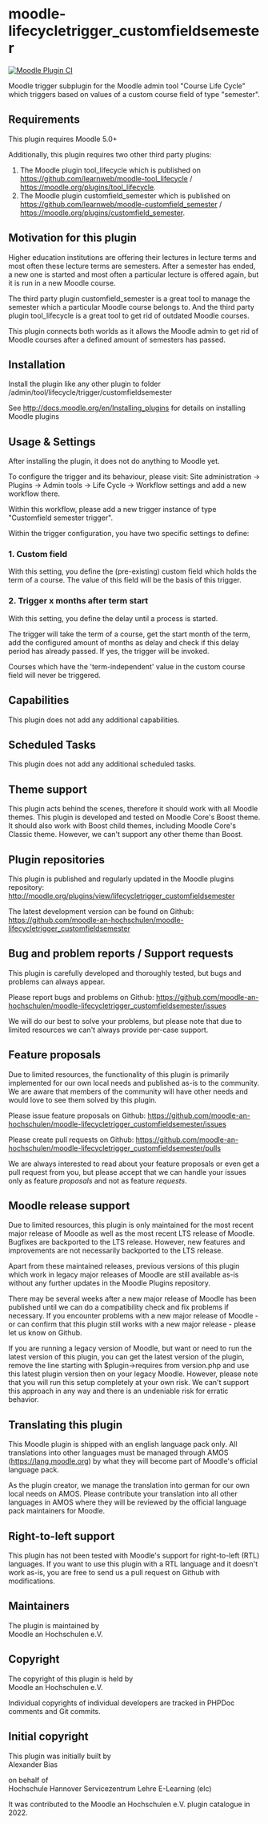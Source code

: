 moodle-lifecycletrigger_customfieldsemester
===========================================

[![Moodle Plugin CI](https://github.com/moodle-an-hochschulen/moodle-lifecycletrigger_customfieldsemester/actions/workflows/moodle-plugin-ci.yml/badge.svg?branch=MOODLE_500_STABLE)](https://github.com/moodle-an-hochschulen/moodle-lifecycletrigger_customfieldsemester/actions?query=workflow%3A%22Moodle+Plugin+CI%22+branch%3AMOODLE_500_STABLE)

Moodle trigger subplugin for the Moodle admin tool "Course Life Cycle" which triggers based on values of a custom course field of type "semester".


Requirements
------------

This plugin requires Moodle 5.0+

Additionally, this plugin requires two other third party plugins:

1. The Moodle plugin tool_lifecycle which is published on https://github.com/learnweb/moodle-tool_lifecycle / https://moodle.org/plugins/tool_lifecycle.
2. The Moodle plugin customfield_semester which is published on https://github.com/learnweb/moodle-customfield_semester / https://moodle.org/plugins/customfield_semester.


Motivation for this plugin
--------------------------

Higher education institutions are offering their lectures in lecture terms and most often these lecture terms are semesters. After a semester has ended, a new one is started and most often a particular lecture is offered again, but it is run in a new Moodle course.

The third party plugin customfield_semester is a great tool to manage the semester which a particular Moodle course belongs to.
And the third party plugin tool_lifecycle is a great tool to get rid of outdated Moodle courses.

This plugin connects both worlds as it allows the Moodle admin to get rid of Moodle courses after a defined amount of semesters has passed.


Installation
------------

Install the plugin like any other plugin to folder
/admin/tool/lifecycle/trigger/customfieldsemester

See http://docs.moodle.org/en/Installing_plugins for details on installing Moodle plugins


Usage & Settings
----------------

After installing the plugin, it does not do anything to Moodle yet.

To configure the trigger and its behaviour, please visit:
Site administration -> Plugins -> Admin tools -> Life Cycle -> Workflow settings and add a new workflow there.

Within this workflow, please add a new trigger instance of type "Customfield semester trigger".

Within the trigger configuration, you have two specific settings to define:

### 1. Custom field

With this setting, you define the (pre-existing) custom field which holds the term of a course. The value of this field will be the basis of this trigger.

### 2. Trigger x months after term start

With this setting, you define the delay until a process is started.

The trigger will take the term of a course, get the start month of the term, add the configured amount of months as delay and check if this delay period has already passed. If yes, the trigger will be invoked.

Courses which have the 'term-independent' value in the custom course field will never be triggered.


Capabilities
------------

This plugin does not add any additional capabilities.


Scheduled Tasks
---------------

This plugin does not add any additional scheduled tasks.


Theme support
-------------

This plugin acts behind the scenes, therefore it should work with all Moodle themes.
This plugin is developed and tested on Moodle Core's Boost theme.
It should also work with Boost child themes, including Moodle Core's Classic theme. However, we can't support any other theme than Boost.


Plugin repositories
-------------------

This plugin is published and regularly updated in the Moodle plugins repository:
http://moodle.org/plugins/view/lifecycletrigger_customfieldsemester

The latest development version can be found on Github:
https://github.com/moodle-an-hochschulen/moodle-lifecycletrigger_customfieldsemester


Bug and problem reports / Support requests
------------------------------------------

This plugin is carefully developed and thoroughly tested, but bugs and problems can always appear.

Please report bugs and problems on Github:
https://github.com/moodle-an-hochschulen/moodle-lifecycletrigger_customfieldsemester/issues

We will do our best to solve your problems, but please note that due to limited resources we can't always provide per-case support.


Feature proposals
-----------------

Due to limited resources, the functionality of this plugin is primarily implemented for our own local needs and published as-is to the community. We are aware that members of the community will have other needs and would love to see them solved by this plugin.

Please issue feature proposals on Github:
https://github.com/moodle-an-hochschulen/moodle-lifecycletrigger_customfieldsemester/issues

Please create pull requests on Github:
https://github.com/moodle-an-hochschulen/moodle-lifecycletrigger_customfieldsemester/pulls

We are always interested to read about your feature proposals or even get a pull request from you, but please accept that we can handle your issues only as feature _proposals_ and not as feature _requests_.


Moodle release support
----------------------

Due to limited resources, this plugin is only maintained for the most recent major release of Moodle as well as the most recent LTS release of Moodle. Bugfixes are backported to the LTS release. However, new features and improvements are not necessarily backported to the LTS release.

Apart from these maintained releases, previous versions of this plugin which work in legacy major releases of Moodle are still available as-is without any further updates in the Moodle Plugins repository.

There may be several weeks after a new major release of Moodle has been published until we can do a compatibility check and fix problems if necessary. If you encounter problems with a new major release of Moodle - or can confirm that this plugin still works with a new major release - please let us know on Github.

If you are running a legacy version of Moodle, but want or need to run the latest version of this plugin, you can get the latest version of the plugin, remove the line starting with $plugin->requires from version.php and use this latest plugin version then on your legacy Moodle. However, please note that you will run this setup completely at your own risk. We can't support this approach in any way and there is an undeniable risk for erratic behavior.


Translating this plugin
-----------------------

This Moodle plugin is shipped with an english language pack only. All translations into other languages must be managed through AMOS (https://lang.moodle.org) by what they will become part of Moodle's official language pack.

As the plugin creator, we manage the translation into german for our own local needs on AMOS. Please contribute your translation into all other languages in AMOS where they will be reviewed by the official language pack maintainers for Moodle.


Right-to-left support
---------------------

This plugin has not been tested with Moodle's support for right-to-left (RTL) languages.
If you want to use this plugin with a RTL language and it doesn't work as-is, you are free to send us a pull request on Github with modifications.


Maintainers
-----------

The plugin is maintained by\
Moodle an Hochschulen e.V.


Copyright
---------

The copyright of this plugin is held by\
Moodle an Hochschulen e.V.

Individual copyrights of individual developers are tracked in PHPDoc comments and Git commits.


Initial copyright
-----------------

This plugin was initially built by\
Alexander Bias

on behalf of\
Hochschule Hannover
Servicezentrum Lehre E-Learning (elc)

It was contributed to the Moodle an Hochschulen e.V. plugin catalogue in 2022.
